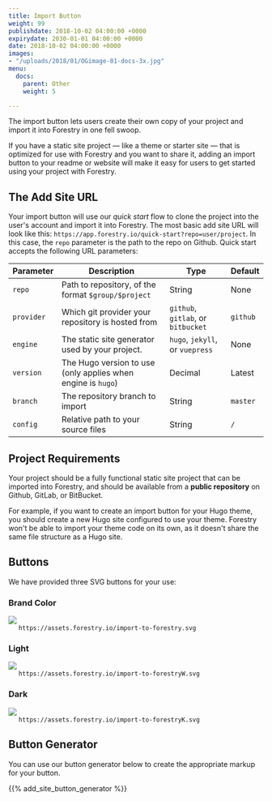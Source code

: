 ```yaml
---
title: Import Button
weight: 99
publishdate: 2018-10-02 04:00:00 +0000
expirydate: 2030-01-01 04:00:00 +0000
date: 2018-10-02 04:00:00 +0000
images:
- "/uploads/2018/01/OGimage-01-docs-3x.jpg"
menu:
  docs:
    parent: Other
    weight: 5

---
```

The import button lets users create their own copy of your project and import it into Forestry in one fell swoop.

If you have a static site project &mdash; like a theme or starter site &mdash; that is optimized for use with Forestry and you want to share it, adding an import button to your readme or website will make it easy for users to get started using your project with Forestry.

## The Add Site URL

Your import button will use our *quick start* flow to clone the project into the user's account and import it into Forestry. The most basic add site URL will look like this: `https://app.forestry.io/quick-start?repo=user/project`. In this case, the `repo` parameter is the path to the repo on Github. Quick start accepts the following URL parameters:

| Parameter | Description | Type | Default |
| --- | --- | --- | --- |
| `repo` | Path to repository, of the format `$group/$project` | String | None |
| `provider` | Which git provider your repository is hosted from | `github`, `gitlab`, or `bitbucket` | `github` |
| `engine` | The static site generator used by your project. | `hugo`, `jekyll`, or `vuepress` | None |
| `version` | The Hugo version to use (only applies when engine is `hugo`) | Decimal | Latest |
| `branch` | The repository branch to import | String | `master` |
| `config` | Relative path to your source files | String | `/` |

## Project Requirements

Your project should be a fully functional static site project that can be imported into Forestry, and should be available from a **public repository** on Github, GitLab, or BitBucket.

For example, if you want to create an import button for your Hugo theme, you should create a new Hugo site configured to use your theme. Forestry won't be able to import your theme code on its own, as it doesn't share the same file structure as a Hugo site.

## Buttons

We have provided three SVG buttons for your use:

### Brand Color

<div class="vert-level">
  <img style="min-height: 2em;" class="no-lightbox" src="https://assets.forestry.io/import-to-forestry.svg" /> 
  <code>https://assets.forestry.io/import-to-forestry.svg</code>
</div>

### Light
<div class="vert-level">
  <img style="min-height: 2em;" class="no-lightbox" src="https://assets.forestry.io/import-to-forestryW.svg" /> <code>https://assets.forestry.io/import-to-forestryW.svg</code>
</div>

### Dark
<div class="vert-level">
  <img style="min-height: 2em;" class="no-lightbox" src="https://assets.forestry.io/import-to-forestryK.svg" /> <code>https://assets.forestry.io/import-to-forestryK.svg</code>
</div>

## Button Generator

You can use our button generator below to create the appropriate markup for your button.

{{% add_site_button_generator %}}